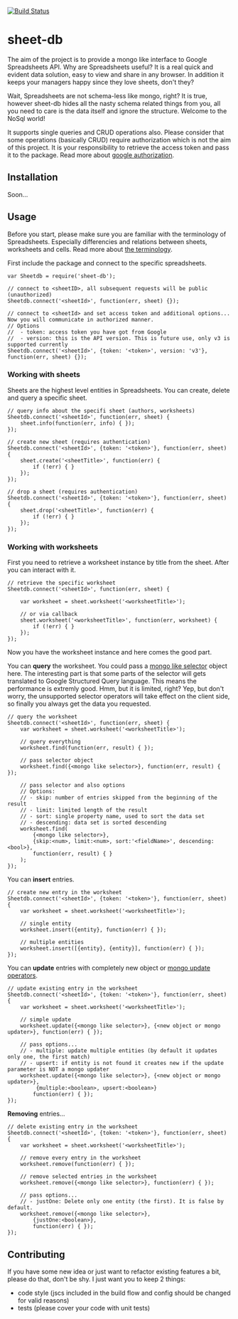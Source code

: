 [![Build Status](https://travis-ci.org/tadam313/sheet-db.svg?branch=master)](https://travis-ci.org/tadam313/sheet-db)

# sheet-db

The aim of the project is to provide a mongo like interface to Google Spreadsheets API. Why are Spreadsheets useful? It is a real quick and evident data solution, easy to view and share in any browser. In addition it keeps your managers happy since they love sheets, don't they?

Wait, Spreadsheets are not schema-less like mongo, right? It is true, however sheet-db hides all the nasty schema related things from you, all you need to care is the data itself and ignore the structure. Welcome to the NoSql world!

It supports single queries and CRUD operations also. Please consider that some operations (basically CRUD) require authorization which is not the aim of this project. It is your responsibility to retrieve the access token and pass it to the package. Read more about [google authorization](https://developers.google.com/drive/web/about-auth).

## Installation

Soon...

## Usage

Before you start, please make sure you are familiar with the terminology of Spreadsheets. Especially differencies and relations between sheets, worksheets and cells. Read more about [the terminology](https://developers.google.com/google-apps/spreadsheets/index).

First include the package and connect to the specific spreadsheets.

```
var Sheetdb = require('sheet-db');

// connect to <sheetID>, all subsequent requests will be public (unauthorized)
Sheetdb.connect('<sheetId>', function(err, sheet) {});

// connect to <sheetId> and set access token and additional options... Now you will communicate in authorized manner.
// Options
//  - token: access token you have got from Google
//  - version: this is the API version. This is future use, only v3 is supported currently
Sheetdb.connect('<sheetId>', {token: '<token>', version: 'v3'}, function(err, sheet) {});
```

### Working with sheets

Sheets are the highest level entities in Spreadsheets. You can create, delete and query a specific sheet.

```
// query info about the specifi sheet (authors, worksheets)
Sheetdb.connect('<sheetId>', function(err, sheet) {
    sheet.info(function(err, info) { });
});

// create new sheet (requires authentication)
Sheetdb.connect('<sheetId>', {token: '<token>'}, function(err, sheet) {
    sheet.create('<sheetTitle>', function(err) {
        if (!err) { }
    });
});

// drop a sheet (requires authentication)
Sheetdb.connect('<sheetId>', {token: '<token>'}, function(err, sheet) {
    sheet.drop('<sheetTitle>', function(err) {
        if (!err) { }
    });
});
```

### Working with worksheets

First you need to retrieve a worksheet instance by title from the sheet. After you can interact with it.

```
// retrieve the specific worksheet
Sheetdb.connect('<sheetId>', function(err, sheet) {

    var worksheet = sheet.worksheet('<worksheetTitle>');

    // or via callback
    sheet.worksheet('<worksheetTitle>', function(err, worksheet) {
        if (!err) { }
    });
});
```

Now you have the worksheet instance and here comes the good part.

You can **query** the worksheet. You could pass a [mongo like selector](http://docs.mongodb.org/manual/reference/operator/query/) object here. The interesting part is that some parts of the selector will gets translated to Google Structured Query language. This means the performance is extremly good. Hmm, but it is limited, right? Yep, but don't worry, the unsupported selector operators will take effect on the client side, so finally you always get the data you requested.

```
// query the worksheet
Sheetdb.connect('<sheetId>', function(err, sheet) {
    var worksheet = sheet.worksheet('<worksheetTitle>');

    // query everything
    worksheet.find(function(err, result) { });

    // pass selector object
    worksheet.find({<mongo like selector>}, function(err, result) { });

    // pass selector and also options
    // Options:
    // - skip: number of entries skipped from the beginning of the result
    // - limit: limited length of the result
    // - sort: single property name, used to sort the data set
    // - descending: data set is sorted descending
    worksheet.find(
        {<mongo like selector>}, 
        {skip:<num>, limit:<num>, sort:'<fieldName>', descending:<bool>}, 
        function(err, result) { }
    );
});
````

You can **insert** entries.

```
// create new entry in the worksheet
Sheetdb.connect('<sheetId>', {token: '<token>'}, function(err, sheet) {
    var worksheet = sheet.worksheet('<worksheetTitle>');

    // single entity
    worksheet.insert({entity}, function(err) { });

    // multiple entities
    worksheet.insert([{entity}, {entity}], function(err) { });
});
```

You can **update** entries with completely new object or [mongo update operators](http://docs.mongodb.org/manual/reference/operator/update/).

```
// update existing entry in the worksheet
Sheetdb.connect('<sheetId>', {token: '<token>'}, function(err, sheet) {
    var worksheet = sheet.worksheet('<worksheetTitle>');

    // simple update
    worksheet.update({<mongo like selector>}, {<new object or mongo updater>}, function(err) { });

    // pass options...
    // - multiple: update multiple entities (by default it updates only one, the first match)
    // - upsert: if entity is not found it creates new if the update parameter is NOT a mongo updater
    worksheet.update({<mongo like selector>}, {<new object or mongo updater>},
         {multiple:<boolean>, upsert:<boolean>}
        function(err) { });
});
```

**Removing** entries...

```
// delete existing entry in the worksheet
Sheetdb.connect('<sheetId>', {token: '<token>'}, function(err, sheet) {
    var worksheet = sheet.worksheet('<worksheetTitle>');

    // remove every entry in the worksheet
    worksheet.remove(function(err) { });

    // remove selected entries in the worksheet
    worksheet.remove({<mongo like selector>}, function(err) { });

    // pass options...
    // - justOne: Delete only one entity (the first). It is false by default.
    worksheet.remove({<mongo like selector>},
        {justOne:<boolean>},
        function(err) { });
});
```

## Contributing

If you have some new idea or just want to refactor existing features a bit, please do that, don't be shy. I just want you to keep 2 things:

- code style (jscs included in the build flow and config should be changed for valid reasons)
- tests (please cover your code with unit tests)
